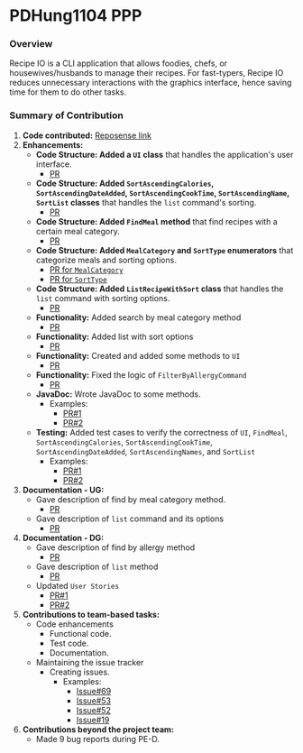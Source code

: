 # PDHung1104 PPP
### Overview
Recipe IO is a CLI application that allows foodies, chefs, or housewives/husbands to manage their recipes. For fast-typers, Recipe IO reduces unnecessary interactions with the graphics interface, hence saving time for them to do other tasks.

### Summary of Contribution

1. **Code contributed:** [Reposense link](https://nus-cs2113-ay2324s2.github.io/tp-dashboard/?search=&sort=groupTitle&sortWithin=title&timeframe=commit&mergegroup=&groupSelect=groupByRepos&breakdown=true&checkedFileTypes=docs~functional-code~test-code~other&since=2024-02-23&tabOpen=true&tabType=authorship&tabAuthor=PDHung1104&tabRepo=AY2324S2-CS2113-W14-2%2Ftp%5Bmaster%5D&authorshipIsMergeGroup=false&authorshipFileTypes=docs&authorshipIsBinaryFileTypeChecked=false&authorshipIsIgnoredFilesChecked=false)
2. **Enhancements:**
   * **Code Structure: Added a `UI` class** that handles the application's user interface.
     * [PR](https://github.com/AY2324S2-CS2113-W14-2/tp/pull/17)
   * **Code Structure: Added `SortAscendingCalories`, `SortAscendingDateAdded`, `SortAscendingCookTime`, `SortAscendingName`, `SortList` classes** that handles the `list` command's sorting.
     * [PR](https://github.com/AY2324S2-CS2113-W14-2/tp/pull/171)
   * **Code Structure: Added `FindMeal` method** that find recipes with a certain meal category.
     * [PR](https://github.com/AY2324S2-CS2113-W14-2/tp/pull/103)
   * **Code Structure: Added `MealCategory` and `SortType` enumerators** that categorize meals and sorting options.
     * [PR for `MealCategory`](https://github.com/AY2324S2-CS2113-W14-2/tp/pull/103)
     * [PR for `SortType`](https://github.com/AY2324S2-CS2113-W14-2/tp/pull/171)
   * **Code Structure: Added `ListRecipeWithSort` class** that handles the `list` command with sorting options.
     * [PR](https://github.com/AY2324S2-CS2113-W14-2/tp/pull/171/)
   * **Functionality:** Added search by meal category method
     * [PR](https://github.com/AY2324S2-CS2113-W14-2/tp/pull/103)
   * **Functionality:** Added list with sort options
     * [PR](https://github.com/AY2324S2-CS2113-W14-2/tp/pull/171)
   * **Functionality:** Created and added some methods to `UI`
     * [PR](https://github.com/AY2324S2-CS2113-W14-2/tp/pull/17)
   * **Functionality:** Fixed the logic of `FilterByAllergyCommand`
     * [PR](https://github.com/AY2324S2-CS2113-W14-2/tp/pull/70)
   * **JavaDoc:** Wrote JavaDoc to some methods.
     * Examples:
       * [PR#1](https://github.com/AY2324S2-CS2113-W14-2/tp/pull/168/)
       * [PR#2](https://github.com/AY2324S2-CS2113-W14-2/tp/pull/103/)
   * **Testing:** Added test cases to verify the correctness of `UI`, `FindMeal`, `SortAscendingCalories`, `SortAscendingCookTime`, `SortAscendingDateAdded`, `SortAscendingNames`, and `SortList`
     * Examples:
       * [PR#1](https://github.com/AY2324S2-CS2113-W14-2/tp/pull/103)
       * [PR#2](https://github.com/AY2324S2-CS2113-W14-2/tp/pull/18)
3. **Documentation - UG:**
   * Gave description of find by meal category method.
     * [PR](https://github.com/AY2324S2-CS2113-W14-2/tp/pull/106)
   * Gave description of `list` command and its options
     * [PR](https://github.com/AY2324S2-CS2113-W14-2/tp/pull/171) 
4. **Documentation - DG:**
    * Gave description of find by allergy method
       * [PR](https://github.com/AY2324S2-CS2113-W14-2/tp/pull/71/)
    * Gave description of `list` method
       * [PR](https://github.com/AY2324S2-CS2113-W14-2/tp/pull/171)
    * Updated `User Stories`
       * [PR#1](https://github.com/AY2324S2-CS2113-W14-2/tp/pull/71)
       * [PR#2](https://github.com/AY2324S2-CS2113-W14-2/tp/pull/171)
5. **Contributions to team-based tasks:**
   * Code enhancements
     * Functional code.
     * Test code.
     * Documentation.
   * Maintaining the issue tracker
     * Creating issues. 
       * Examples:
         * [Issue#69](https://github.com/AY2324S2-CS2113-W14-2/tp/issues/69)
         * [Issue#53](https://github.com/AY2324S2-CS2113-W14-2/tp/issues/53)
         * [Issue#52](https://github.com/AY2324S2-CS2113-W14-2/tp/issues/52)
         * [Issue#19](https://github.com/AY2324S2-CS2113-W14-2/tp/issues/19)
6. **Contributions beyond the project team:**
   * Made 9 bug reports during PE-D.